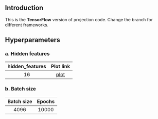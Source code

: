 ## Introduction
This is the **TensorFlow** version of projection code. Change the branch for different frameworks.

## Hyperparameters
### a. Hidden features
| hidden_features |          Plot link          |
|:---------------:|:---------------------------:|
|       16        |   [plot](test.pdf)   |


### b. Batch size
| Batch size | Epochs |
|:----------:|:------:|
|    4096    | 10000  |
